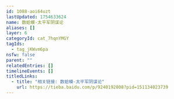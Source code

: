 ```yaml
---
id: 1088-aoi64uzt
lastUpdated: 1754633624
name: 数蛤蟆-太平军阴谋论
aliases: []
layer: 6
categoryId: cat_7hqnYMGY
tagIds:
  - tag_jKWvm6pa
nsfw: false
parent: ""
relatedEntries: []
timelineEvents: []
titledLinks:
  - title: "相关链接: 数蛤蟆-太平军阴谋论"
    url: https://tieba.baidu.com/p/9240192808?pid=151134023739
---
```


